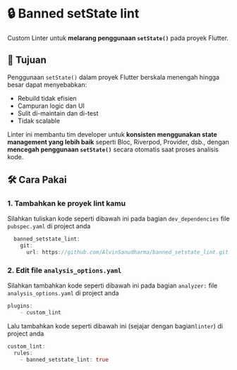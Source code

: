 <!--
This README describes the package. If you publish this package to pub.dev,
this README's contents appear on the landing page for your package.

For information about how to write a good package README, see the guide for
[writing package pages](https://dart.dev/tools/pub/writing-package-pages).

For general information about developing packages, see the Dart guide for
[creating packages](https://dart.dev/guides/libraries/create-packages)
and the Flutter guide for
[developing packages and plugins](https://flutter.dev/to/develop-packages).
-->

# 🔒 Banned setState lint

Custom Linter untuk **melarang penggunaan `setState()`** pada proyek Flutter.

## 🚨 Tujuan

Penggunaan `setState()` dalam proyek Flutter berskala menengah hingga besar dapat menyebabkan:

- Rebuild tidak efisien
- Campuran logic dan UI
- Sulit di-maintain dan di-test
- Tidak scalable

Linter ini membantu tim developer untuk **konsisten menggunakan state management yang lebih baik** seperti Bloc, Riverpod, Provider, dsb., dengan **mencegah penggunaan `setState()`** secara otomatis saat proses analisis kode.

## 🛠 Cara Pakai

### 1. Tambahkan ke proyek lint kamu

Silahkan tuliskan kode seperti dibawah ini pada bagian `dev_dependencies` file `pubspec.yaml`
di project anda

```dart
  banned_setstate_lint:
    git:
      url: https://github.com/AlvinSanudharma/banned_setstate_lint.git
```

### 2. Edit file `analysis_options.yaml`

Silahkan tambahkan kode seperti dibawah ini pada bagian `analyzer:` file `analysis_options.yaml`
di project anda

```dart
plugins:
    - custom_lint
```

Lalu tambahkan kode seperti dibawah ini (sejajar dengan bagian`linter`)
di project anda

```dart
custom_lint:
  rules:
    - banned_setstate_lint: true
```

